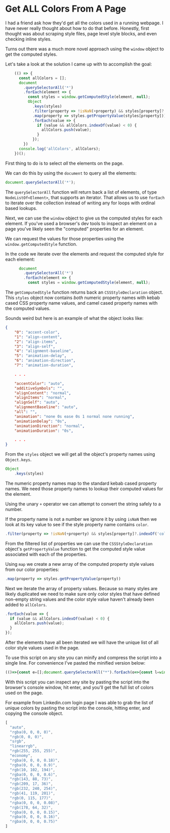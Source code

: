 # Get ALL Colors From A Page

I had a friend ask how they'd get all the colors used in a running webpage. I have never really thought about how to do that before. Honestly, first thought was about scraping style files, page level style blocks, and even checking inline styles.

Turns out there was a much more novel approach using the `window` object to get the computed styles.

Let's take a look at the solution I came up with to accomplish the goal:

```javascript
    (() => {
      const allColors = [];
      document
        .querySelectorAll('*')
        .forEach(element => {
          const styles = window.getComputedStyle(element, null);
          Object
            .keys(styles)
            .filter(property => !isNaN(+property) && styles[property]?.indexOf('color') > -1)
            .map(property => styles.getPropertyValue(styles[property]))
            .forEach(value => {
              if (value && allColors.indexOf(value) < 0) {
                allColors.push(value);
              }
            });
        })
      console.log('allColors', allColors);
    })();
```

First thing to do is to select _all_ the elements on the page.

We can do this by using the `document` to query all the elements:

```javascript
document.querySelectorAll('*');
```

The `querySelectorAll` function will return back a list of elements, of type `NodeListOf<Element>`, that supports an iterator. That allows us to use `forEach` to iterate over the collection instead of writing any for loops with ordinal based lookups.

Next, we can use the `window` object to give us the computed styles for each element. If you've used a browser's dev tools to inspect an element on a page you've likely seen the "computed" properties for an element.

We can request the values for those properties using the `window.getComputedStyle` function.

In the code we iterate over the elements and request the computed style for each element:

```javascript
      document
        .querySelectorAll('*')
        .forEach(element => {
          const styles = window.getComputedStyle(element, null);
```

The `getComputedStyle` function returns back an `CSSStyleDeclaration` object. This `styles` object now contains _both_ numeric property names with kebab cased CSS property name values, and camel cased property names with the computed values. 

Sounds weird but here is an example of what the object looks like:

```json
{
    "0": "accent-color",
    "1": "align-content",
    "2": "align-items",
    "3": "align-self",
    "4": "alignment-baseline",
    "5": "animation-delay",
    "6": "animation-direction",
    "7": "animation-duration",

    . . .

    "accentColor": "auto",
    "additiveSymbols": "",
    "alignContent": "normal",
    "alignItems": "normal",
    "alignSelf": "auto",
    "alignmentBaseline": "auto",
    "all": "",
    "animation": "none 0s ease 0s 1 normal none running",
    "animationDelay": "0s",
    "animationDirection": "normal",
    "animationDuration": "0s",

    . . . 
}
```

From the `styles` object we will get all the object's property names using `Object.keys`.

```javascript
Object
    .keys(styles)
```

The numeric property names map to the standard kebab cased property names. We need those property names to lookup their computed values for the element.

Using the unary `+` operator we can attempt to convert the string safely to a number.

If the property name is not a number we ignore it by using `isNaN` then we look at its key value to see if the style property name contains `color`.

```javascript
.filter(property => !isNaN(+property) && styles[property]?.indexOf('color') > -1)
```

From the filtered list of properties we can use the `CSSStyleDeclaration` object's `getPropertyValue` function to get the computed style value associated with each of the properties.

Using `map` we create a new array of the computed property style values from our color properties:

```javascript
.map(property => styles.getPropertyValue(property))
```

Next we iterate the array of property values. Because so many styles are likely duplicated we need to make sure only color styles that have defined non-empty string values and the color style value haven't already been added to `allColors`.

```javascript
.forEach(value => {
  if (value && allColors.indexOf(value) < 0) {
    allColors.push(value);
  }
});
```

After the elements have all been iterated we will have the unique list of all color style values used in the page.

To use this script on any site you can minify and compress the script into a single line. For convenience I've pasted the minified version below:

```javascript
(()=>{const e=[];document.querySelectorAll("*").forEach(o=>{const l=window.getComputedStyle(o,null);Object.keys(l).filter(e=>!isNaN(+e)&&l[e].indexOf("color")>-1).map(e=>l.getPropertyValue(l[e])).forEach(o=>{o&&e.indexOf(o)<0&&e.push(o)})}),console.log("allColors",e)})();
```

With this script you can inspect any site by pasting the script into the browser's console window, hit enter, and you'll get the full list of colors used on the page.

For example from Linkedin.com login page I was able to grab the list of unique colors by pasting the script into the console, hitting enter, and copying the console object.

```javascript
[
  "auto",
  "rgba(0, 0, 0, 0)",
  "rgb(0, 0, 0)",
  "srgb",
  "linearrgb",
  "rgb(255, 255, 255)",
  "economy",
  "rgba(0, 0, 0, 0.18)",
  "rgba(0, 0, 0, 0.9)",
  "rgb(10, 102, 194)",
  "rgba(0, 0, 0, 0.6)",
  "rgb(143, 88, 73)",
  "rgb(209, 17, 36)",
  "rgb(232, 240, 254)",
  "rgb(41, 119, 201)",
  "rgb(0, 115, 177)",
  "rgba(0, 0, 0, 0.08)",
  "rgb(178, 64, 32)",
  "rgba(0, 0, 0, 0.15)",
  "rgba(0, 0, 0, 0.16)",
  "rgba(0, 0, 0, 0.75)"
]
```
